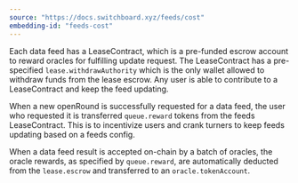 ```yaml
---
source: "https://docs.switchboard.xyz/feeds/cost"
embedding-id: "feeds-cost"
---
```

Each data feed has a LeaseContract, which is a pre-funded escrow account to
reward oracles for fulfilling update request. The LeaseContract has a
pre-specified `lease.withdrawAuthority` which is the only wallet allowed to
withdraw funds from the lease escrow. Any user is able to contribute to a
LeaseContract and keep the feed updating.

When a new openRound is successfully requested for a data feed, the user who
requested it is transferred `queue.reward` tokens from the feeds LeaseContract.
This is to incentivize users and crank turners to keep feeds updating based on a
feeds config.

When a data feed result is accepted on-chain by a batch of oracles, the oracle
rewards, as specified by `queue.reward`, are automatically deducted from the
`lease.escrow` and transferred to an `oracle.tokenAccount`.
